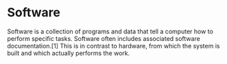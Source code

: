 # Software

Software is a collection of programs and data that tell a computer how to perform specific tasks. Software often includes associated software documentation.[1] This is in contrast to hardware, from which the system is built and which actually performs the work.